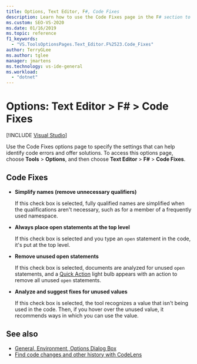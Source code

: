 ```yaml
---
title: Options, Text Editor, F#, Code Fixes
description: Learn how to use the Code Fixes page in the F# section to specify the settings that can help identify code errors and offer solutions.
ms.custom: SEO-VS-2020
ms.date: 01/16/2019
ms.topic: reference
f1_keywords:
  - "VS.ToolsOptionsPages.Text_Editor.F%2523.Code_Fixes"
author: TerryGLee
ms.author: tglee
manager: jmartens
ms.technology: vs-ide-general
ms.workload:
  - "dotnet"
---
```

# Options: Text Editor > F# > Code Fixes

 [!INCLUDE [Visual Studio](~/includes/applies-to-version/vs-windows-only.md)]

Use the Code Fixes options page to specify the settings that can help identify code errors and offer solutions. To access this options page, choose **Tools** > **Options**, and then choose **Text Editor** > **F#** > **Code Fixes**.

## Code Fixes

- **Simplify names (remove unnecessary qualifiers)**

  If this check box is selected, fully qualified names are simplified when the qualifications aren't necessary, such as for a member of a frequently used namespace.

- **Always place open statements at the top level**

  If this check box is selected and you type an `open` statement in the code, it's put at the top level.

- **Remove unused open statements**

  If this check box is selected, documents are analyzed for unused `open` statements, and a [Quick Action](../quick-actions.md) light bulb appears with an action to remove all unused `open` statements.

- **Analyze and suggest fixes for unused values**

  If this check box is selected, the tool recognizes a value that isn't being used in the code. Then, if you hover over the unused value, it recommends ways in which you can use the value.

## See also

- [General, Environment, Options Dialog Box](../../ide/reference/general-environment-options-dialog-box.md)
- [Find code changes and other history with CodeLens](../../ide/find-code-changes-and-other-history-with-codelens.md)
